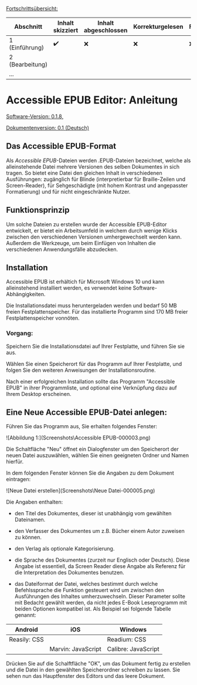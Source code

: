 <u>Fortschrittsübersicht:</u>

| Abschnitt       | Inhalt skizziert   | Inhalt abgeschlossen | Korrekturgelesen | Feinschliff |
| --------------- | ------------------ | -------------------- | ---------------- | ----------- |
| 1 (Einführung)  | :heavy_check_mark: | :x:                  | :x:              | :x:         |
| 2 (Bearbeitung) |                    |                      |                  |             |
| ...             |                    |                      |                  |             |



# Accessible EPUB Editor: Anleitung

<u>Software-Version: 0.1.8,</u>

<u>Dokumentenversion: 0.1 (Deutsch)</u>



## Das Accessible EPUB-Format

Als *Accessible EPUB*-Dateien werden .EPUB-Dateien bezeichnet, welche als alleinstehende Datei mehrere Versionen des selben Dokumentes in sich tragen. So bietet eine Datei den gleichen Inhalt in verschiedenen Ausführungen: zugänglich für Blinde (interpretierbar für Braille-Zeilen und Screen-Reader), für Sehgeschädigte (mit hohem Kontrast und angepasster Formatierung) und für nicht eingeschränkte Nutzer.



## Funktionsprinzip

Um solche Dateien zu erstellen wurde der Accessible EPUB-Editor entwickelt, er bietet ein Arbeitsumfeld in welchem durch wenige Klicks zwischen den verschiedenen Versionen umhergewechselt werden kann. Außerdem die Werkzeuge, um beim Einfügen von Inhalten die verschiedenen Anwendungsfälle abzudecken.



## Installation

Accessible EPUB ist erhältich für Microsoft​ Windows 10 und kann alleinstehend installiert werden, es verwendet keine Software-Abhängigkeiten.

Die Installationsdatei muss heruntergeladen werden und bedarf 50 MB freien Festplattenspeicher. Für das installierte Programm sind 170 MB freier Festplattenspeicher vonnöten.

### Vorgang:

Speichern Sie die Installationsdatei auf Ihrer Festplatte, und führen Sie sie aus.

Wählen Sie einen Speicherort für das Programm auf Ihrer Festplatte, und folgen Sie den weiteren Anweisungen der Installationsroutine.

Nach einer erfolgreichen Installation sollte das Programm "Accessible EPUB" in ihrer Programmliste, und optional eine Verknüpfung dazu auf Ihrem  Desktop erscheinen.



## Eine Neue Accessible EPUB-Datei anlegen:

Führen Sie das Programm aus, Sie erhalten folgendes Fenster:

![Abbildung 1:](Screenshots\Accessible EPUB-000003.png)

Die Schaltfläche "Neu" öffnet ein Dialogfenster um den Speicherort der neuen Datei auszuwählen, wählen Sie einen geeigneten Ordner und Namen hierfür.

In dem folgenden Fenster können Sie die Angaben zu dem Dokument eintragen:

![Neue Datei erstellen](Screenshots\Neue Datei-000005.png)



Die Angaben enthalten:

- den Titel des Dokumentes, dieser ist  unabhängig vom gewählten Dateinamen.

- den Verfasser des Dokumentes um  z.B. Bücher einem Autor zuweisen zu können.

- den Verlag als optionale Kategorisierung.

- die Sprache des Dokumentes (zurzeit nur Englisch oder Deutsch). Diese Angabe ist essentiell, da Screen Reader diese Angabe als Referenz für die Interpretation des Dokumentes benutzen.

- das Dateiformat der Datei, welches bestimmt durch welche Befehlssprache die Funktion gesteuert wird um zwischen den Ausführungen des Inhaltes umherzuwechseln.
  Dieser Parameter sollte mit Bedacht gewählt werden, da nicht jedes E-Book Leseprogramm mit beiden Optionen kompatibel ist. Als Beispiel sei folgende Tabelle genannt:

| Android      | iOS                | Windows             |
| ------------ | ------------------ | ------------------- |
| Reasily: CSS |                    | Readium: CSS        |
|              | Marvin: JavaScript | Calibre: JavaScript |

Drücken Sie auf die Schalftfläche "OK", um das Dokument fertig zu erstellen und die Datei in den gewählten Speicherordner schreiben zu lassen. Sie sehen nun das Hauptfenster des Editors und das leere Dokument.

